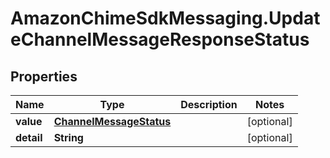 # AmazonChimeSdkMessaging.UpdateChannelMessageResponseStatus

## Properties

Name | Type | Description | Notes
------------ | ------------- | ------------- | -------------
**value** | [**ChannelMessageStatus**](ChannelMessageStatus.md) |  | [optional] 
**detail** | **String** |  | [optional] 


